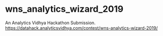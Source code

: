 # wns_analytics_wizard_2019
An Analytics Vidhya Hackathon Submission. https://datahack.analyticsvidhya.com/contest/wns-analytics-wizard-2019/


